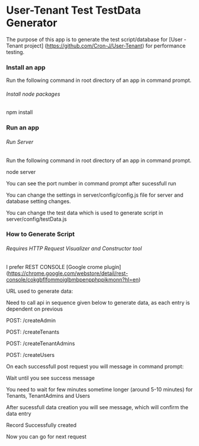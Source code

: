 User-Tenant Test TestData Generator
=================================================

The purpose of this app is to generate the test script/database for [User - Tenant project] (https://github.com/Cron-J/User-Tenant) for performance testing.


### Install an app

Run the following command in root directory of an app in command prompt.

###### *Install node packages*

npm install

### Run an app

###### *Run Server*

Run the following command in root directory of an app in command prompt.

node server

You can see the port number in command prompt after sucessfull run

You can change the settings in server/config/config.js file for server and database setting changes.

You can change the test data which is used to generate script in server/config/testData.js

### How to Generate Script

###### *Requires HTTP Request Visualizer and Constructor tool*

I prefer REST CONSOLE [Google crome plugin] (https://chrome.google.com/webstore/detail/rest-console/cokgbflfommojglbmbpenpphppikmonn?hl=en)

URL used to generate data:

Need to call api in sequence given below to generate data, as each entry is dependent on previous

POST: /createAdmin

POST: /createTenants

POST: /createTenantAdmins

POST: /createUsers


On each successfull post request you will message in command prompt:

Wait until you see success message

You need to wait for few minutes sometime longer (around 5-10 minutes) for Tenants, TenantAdmins and Users

After sucessfull data creation you will see message, which will confirm the data entry

Record Successfully created

Now you can go for next request
